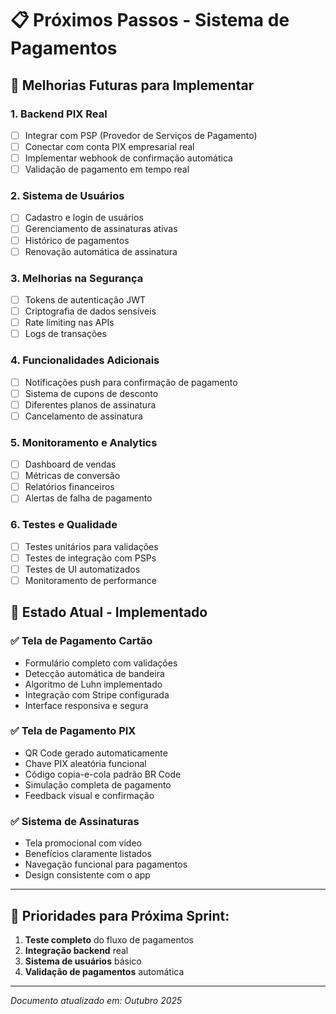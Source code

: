 # 📋 Próximos Passos - Sistema de Pagamentos

## 🚀 Melhorias Futuras para Implementar

### 1. **Backend PIX Real**
- [ ] Integrar com PSP (Provedor de Serviços de Pagamento)
- [ ] Conectar com conta PIX empresarial real
- [ ] Implementar webhook de confirmação automática
- [ ] Validação de pagamento em tempo real

### 2. **Sistema de Usuários**
- [ ] Cadastro e login de usuários
- [ ] Gerenciamento de assinaturas ativas
- [ ] Histórico de pagamentos
- [ ] Renovação automática de assinatura

### 3. **Melhorias na Segurança**
- [ ] Tokens de autenticação JWT
- [ ] Criptografia de dados sensíveis
- [ ] Rate limiting nas APIs
- [ ] Logs de transações

### 4. **Funcionalidades Adicionais**
- [ ] Notificações push para confirmação de pagamento
- [ ] Sistema de cupons de desconto
- [ ] Diferentes planos de assinatura
- [ ] Cancelamento de assinatura

### 5. **Monitoramento e Analytics**
- [ ] Dashboard de vendas
- [ ] Métricas de conversão
- [ ] Relatórios financeiros
- [ ] Alertas de falha de pagamento

### 6. **Testes e Qualidade**
- [ ] Testes unitários para validações
- [ ] Testes de integração com PSPs
- [ ] Testes de UI automatizados
- [ ] Monitoramento de performance

## 📱 Estado Atual - Implementado

### ✅ **Tela de Pagamento Cartão**
- Formulário completo com validações
- Detecção automática de bandeira
- Algoritmo de Luhn implementado
- Integração com Stripe configurada
- Interface responsiva e segura

### ✅ **Tela de Pagamento PIX**
- QR Code gerado automaticamente
- Chave PIX aleatória funcional
- Código copia-e-cola padrão BR Code
- Simulação completa de pagamento
- Feedback visual e confirmação

### ✅ **Sistema de Assinaturas**
- Tela promocional com vídeo
- Benefícios claramente listados
- Navegação funcional para pagamentos
- Design consistente com o app

---

## 🎯 **Prioridades para Próxima Sprint:**
1. **Teste completo** do fluxo de pagamentos
2. **Integração backend** real
3. **Sistema de usuários** básico
4. **Validação de pagamentos** automática

---
*Documento atualizado em: Outubro 2025*